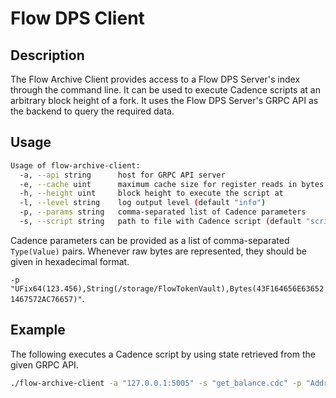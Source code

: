 # Flow DPS Client

## Description

The Flow Archive Client provides access to a Flow DPS Server's index through the command line. 
It can be used to execute Cadence scripts at an arbitrary block height of a fork.
It uses the Flow DPS Server's GRPC API as the backend to query the required data.

## Usage

```sh
Usage of flow-archive-client:
  -a, --api string      host for GRPC API server
  -e, --cache uint      maximum cache size for register reads in bytes (default 1000000000)
  -h, --height uint     block height to execute the script at
  -l, --level string    log output level (default "info")
  -p, --params string   comma-separated list of Cadence parameters
  -s, --script string   path to file with Cadence script (default "script.cdc")
```

Cadence parameters can be provided as a list of comma-separated `Type(Value)` pairs.
Whenever raw bytes are represented, they should be given in hexadecimal format.

`-p "UFix64(123.456),String(/storage/FlowTokenVault),Bytes(43F164656E636521467572AC76657)"`.

## Example

The following executes a Cadence script by using state retrieved from the given GRPC API.

```sh
./flow-archive-client -a "127.0.0.1:5005" -s "get_balance.cdc" -p "Address(436164656E636521)"
```
